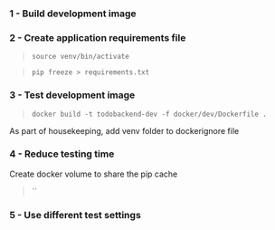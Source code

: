 ### 1 - Build development image


### 2 - Create application requirements file
> `source venv/bin/activate`

>`pip freeze > requirements.txt`

### 3 - Test development image
> `docker build -t todobackend-dev -f docker/dev/Dockerfile .`

As part of housekeeping, add venv folder to dockerignore file

### 4 - Reduce testing time
Create docker volume to share the pip cache
>``
### 5 - Use different test settings
